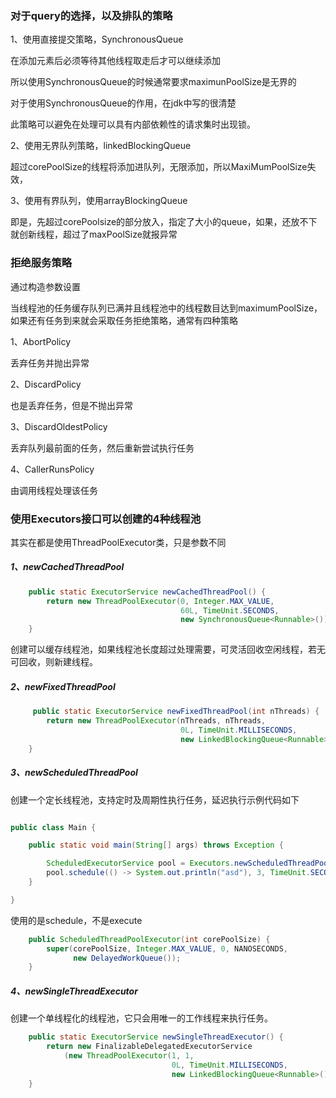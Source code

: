 ### 对于query的选择，以及排队的策略

1、使用直接提交策略，SynchronousQueue

在添加元素后必须等待其他线程取走后才可以继续添加

所以使用SynchronousQueue的时候通常要求maximunPoolSize是无界的

对于使用SynchronousQueue的作用，在jdk中写的很清楚

此策略可以避免在处理可以具有内部依赖性的请求集时出现锁。

2、使用无界队列策略，linkedBlockingQueue

超过corePoolSize的线程将添加进队列，无限添加，所以MaxiMumPoolSize失效，

3、使用有界队列，使用arrayBlockingQueue

即是，先超过corePoolsize的部分放入，指定了大小的queue，如果，还放不下就创新线程，超过了maxPoolSize就报异常





### 拒绝服务策略

通过构造参数设置

当线程池的任务缓存队列已满并且线程池中的线程数目达到maximumPoolSize，如果还有任务到来就会采取任务拒绝策略，通常有四种策略

1、AbortPolicy

丢弃任务并抛出异常

2、DiscardPolicy

也是丢弃任务，但是不抛出异常

3、DiscardOldestPolicy

丢弃队列最前面的任务，然后重新尝试执行任务

4、CallerRunsPolicy

由调用线程处理该任务



### 使用Executors接口可以创建的4种线程池

其实在都是使用ThreadPoolExecutor类，只是参数不同

##### 1、newCachedThreadPool

~~~java
    public static ExecutorService newCachedThreadPool() {
        return new ThreadPoolExecutor(0, Integer.MAX_VALUE,
                                      60L, TimeUnit.SECONDS,
                                      new SynchronousQueue<Runnable>());
    }
~~~

创建可以缓存线程池，如果线程池长度超过处理需要，可灵活回收空闲线程，若无可回收，则新建线程。

##### 2、newFixedThreadPool

~~~java
	 public static ExecutorService newFixedThreadPool(int nThreads) {
        return new ThreadPoolExecutor(nThreads, nThreads,
                                      0L, TimeUnit.MILLISECONDS,
                                      new LinkedBlockingQueue<Runnable>());
    }
~~~

##### 3、newScheduledThreadPool

创建一个定长线程池，支持定时及周期性执行任务，延迟执行示例代码如下

~~~java

public class Main {

	public static void main(String[] args) throws Exception {

		ScheduledExecutorService pool = Executors.newScheduledThreadPool(10);
		pool.schedule(() -> System.out.println("asd"), 3, TimeUnit.SECONDS);
	}

}
~~~

使用的是schedule，不是execute

~~~java
    public ScheduledThreadPoolExecutor(int corePoolSize) {
        super(corePoolSize, Integer.MAX_VALUE, 0, NANOSECONDS,
              new DelayedWorkQueue());
    }
~~~

##### 4、newSingleThreadExecutor

创建一个单线程化的线程池，它只会用唯一的工作线程来执行任务。

~~~java
    public static ExecutorService newSingleThreadExecutor() {
        return new FinalizableDelegatedExecutorService
            (new ThreadPoolExecutor(1, 1,
                                    0L, TimeUnit.MILLISECONDS,
                                    new LinkedBlockingQueue<Runnable>()));
    }
~~~

